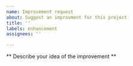 ```yaml
---
name: Improvement request
about: Suggest an improvment for this project
title: ''
labels: enhancement
assignees: ''

---
```


** Describe your idea of the improvement **
